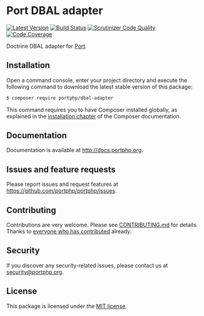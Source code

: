 # Port DBAL adapter

[![Latest Version](https://img.shields.io/github/release/portphp/dbal-adapter.svg?style=flat-square)](https://github.com/portphp/dbal-adapter/releases)
[![Build Status](https://travis-ci.org/portphp/dbal-adapter.svg)](https://travis-ci.org/portphp/dbal-adapter)
[![Scrutinizer Code Quality](https://scrutinizer-ci.com/g/portphp/dbal-adapter/badges/quality-score.png?b=master)](https://scrutinizer-ci.com/g/portphp/dbal-adapter/?branch=master)
[![Code Coverage](https://scrutinizer-ci.com/g/portphp/dbal-adapter/badges/coverage.png?b=master)](https://scrutinizer-ci.com/g/portphp/dbal-adapter/?branch=master)

Doctrine DBAL adapter for [Port](https://github.com/portphp).

## Installation

Open a command console, enter your project directory and execute the
following command to download the latest stable version of this package:

```bash
$ composer require portphp/dbal-adapter
```

This command requires you to have Composer installed globally, as explained
in the [installation chapter](https://getcomposer.org/doc/00-intro.md)
of the Composer documentation.

## Documentation

Documentation is available at http://docs.portphp.org.

## Issues and feature requests

Please report issues and request features at https://github.com/portphp/portphp/issues.

## Contributing

Contributions are very welcome. Please see [CONTRIBUTING.md](CONTRIBUTING.md) for
details. Thanks to [everyone who has contributed](https://github.com/portphp/dbal-adapter/graphs/contributors)
already.

## Security

If you discover any security-related issues, please contact us at
[security@portphp.org](mailto:security@portphp.org).

## License

This package is licensed under the [MIT license](LICENSE).
